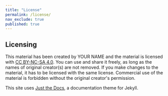 ```yaml
---
title: "License"
permalink: /license/
nav_exclude: true
published: true
---
```


## Licensing

This material has been created by YOUR NAME and the material is licensed with [CC BY-NC-SA 4.0](https://creativecommons.org/licenses/by-nc-sa/4.0/deed). You can use and share it freely, as long as the names of original creator(s) are not removed. If you make changes to the material, it has to be licensed with the same license. Commercial use of the material is forbidden without the original creator's permission.

This site uses [Just the Docs](https://github.com/pmarsceill/just-the-docs), a documentation theme for Jekyll.